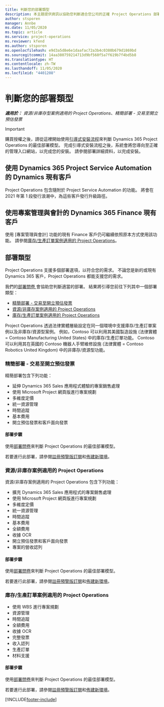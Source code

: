 ```yaml
---
title: 判斷您的部署類型
description: 本主題提供資訊以協助您判斷適合您公司的正確 Project Operations 部署類型。
author: stsporen
manager: Annbe
ms.date: 11/05/2020
ms.topic: article
ms.service: project-operations
ms.reviewer: kfend
ms.author: stsporen
ms.openlocfilehash: e9d3a5d8e6e1daafac72a3b4c0380b679d1869bd
ms.sourcegitcommit: 14aa380759214713d9bf560f5a7f619b7f4bd5b8
ms.translationtype: HT
ms.contentlocale: zh-TW
ms.lasthandoff: 11/05/2020
ms.locfileid: "4401208"
---
```

# <a name="determine-your-deployment-type"></a>判斷您的部署類型

_**適用於：** 資源/非庫存型案例適用的 Project Operations、精簡部署 - 交易至開立預估發票_

> [!IMPORTANT]
> 購買授權之後，請從這裡開始使用[引導式安裝流程](https://aka.ms/provisionprojectoperations)來判斷 Dynamics 365 Project Operations 的最佳部署模型。
> 完成引導式安裝流程之後，系統會將您導向至正確的管理入口網站，以完成您的安裝。 請參閱部署詳細資料，以完成安裝。


## <a name="existing-customers-of-dynamics-using-dynamics-365-project-service-automation"></a>使用 Dynamics 365 Project Service Automation 的 Dynamics 現有客戶
Project Operations 包含隨附於 Project Service Automation 的功能。 將會在 2021 年第 1 段發行浪潮中，為這些客戶發行升級路徑。

## <a name="existing-customers-of-dynamics-365-finance-using-project-management-and-accounting"></a>使用專案管理與會計的 Dynamics 365 Finance 現有客戶 

使用 [專案管理與會計] 功能的現有 Finance 客戶仍可繼續依照原本方式使用該功能。 請參閱[庫存/生產訂單案例適用的 Project Operations](#pma)。


## <a name="deployment-types"></a>部署類型
Project Operations 支援多個部署選項，以符合您的需求。 不論您是新的或現有 Dynamics 365 客戶，Project Operations 都能支援您的需求。

我們的[部署問卷 ](https://aka.ms/provisionprojectoperations)會協助您判斷適當的部署。 結果將引導您前往下列其中一個部署類型：

- [精簡部署 - 交易至開立預估發票](#lite)
- [資源/非庫存案例適用的 Project Operations](#integrated)
- [庫存/生產訂單案例適用的 Project Operations](#pma)

Project Operations 透過法律實體層級設定在同一個環境中支援庫存/生產訂單案例以及非庫存/資源型案例。 例如，Contoso 可以利用其美國製造設施 (法律實體 = Contoso Manufacturing United States) 中的庫存/生產訂單功能。 Contoso 可以利用其在英國的 Contoso 機器人手臂維修設施 (法律實體 = Contoso Robotics United Kingdom) 中的非庫存/資源型功能。

### <a name="lite-deployment---deal-to-proforma-invoicing"></a><a  name="lite"></a>精簡部署 - 交易至開立預估發票

精簡部署包含下列功能：

- 延伸 Dynamics 365 Sales 應用程式體驗的專案銷售處理
- 使用 Microsoft Project 網頁版進行專案規劃
- 多維度定價
- 統一資源管理
- 時間追蹤
- 基本費用
- 開立預估發票和客戶面向發票 

#### <a name="deployment-steps"></a>部署步驟
使用[部署問卷](https://aka.ms/provisionprojectoperations)來判斷 Project Operations 的最佳部署模型。

若要進行此部署，請參閱[註冊預覽版訂閱](lite-preview-subscription-sign-up.md)和[佈建新環境](lite-deployment.md)。 


### <a name="project-operations-for-resourcenon-stocked-scenarios"></a><a name="integrated"></a>資源/非庫存案例適用的 Project Operations
資源/非庫存案例適用的 Project Operations 包含下列功能：
 
- 擴充 Dynamics 365 Sales 應用程式的專案銷售處理
- 使用 Microsoft Project 網頁版進行專案規劃
- 多維度定價
- 統一資源管理
- 時間追蹤
- 基本費用
- 全額費用
- 收據 OCR
- 開立預估發票和客戶面向發票 
- 專案的營收認列

#### <a name="deployment-steps"></a>部署步驟
使用[部署問卷](https://aka.ms/provisionprojectoperations)來判斷 Project Operations 的最佳部署模型。

若要進行此部署，請參閱[註冊預覽版訂閱](resource-sign-up-preview-subscription.md)和[佈建新環境](resource-provision-new-environment.md)。 


### <a name="project-operations-for-stockedproduction-order-scenarios"></a><a name="pma"></a>庫存/生產訂單案例適用的 Project Operations

- 使用 WBS 進行專案規劃
- 資源管理
- 時間追蹤
- 全額費用
- 收據 OCR
- 完整發票
- 收入認列
- 生產訂單
- 材料支援

#### <a name="deployment-steps"></a>部署步驟
使用[部署問卷](https://aka.ms/provisionprojectoperations)來判斷 Project Operations 的最佳部署模型。

若要進行此部署，請參閱[註冊預覽版訂閱](https://docs.microsoft.com/dynamics365/fin-ops-core/dev-itpro/dev-tools/sign-up-preview-subscription?toc=/dynamics365/finance/toc.json)和[佈建新環境](https://docs.microsoft.com/dynamics365/fin-ops-core/dev-itpro/deployment/deploy-demo-environment?toc=/dynamics365/finance/toc.json)。 



[!INCLUDE[footer-include](../includes/footer-banner.md)]